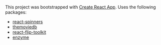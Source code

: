 This project was bootstrapped with [Create React App](https://github.com/facebook/create-react-app).
Uses the following packages:
  - [react-spinners](https://www.npmjs.com/package/react-spinners)
  - [themoviedb](https://developers.themoviedb.org/)
  - [react-flip-toolkit](https://github.com/aholachek/react-flip-toolkit)
  - [enzyme](https://airbnb.io/enzyme/)
